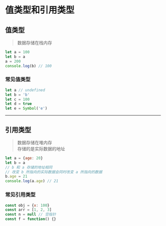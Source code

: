 # 值类型和引用类型
## 值类型
> 数据存储在栈内存
```javascript
let a = 100
let b = a
a = 200
console.log(b) // 100
```
### 常见值类型
```javascript
let a // undefined
let b = 'b'
let c = 100
let d = true
let e = Symbol('e')
```

---
## 引用类型
> 数据存储在堆内存  
> 存储的是实际数据的地址
```javascript
let a = {age: 20}
let b = a
// b 和 a 存储的地址相同
// 改变 b 所指向的实际数据会同时改变 a 所指向的数据
b.age = 21
console.log(a.age) // 21
```
### 常见引用类型
```javascript
const obj = {x: 100}
const arr = [1, 2, 3]
const n = null // 空指针
const f = function() {}
```

